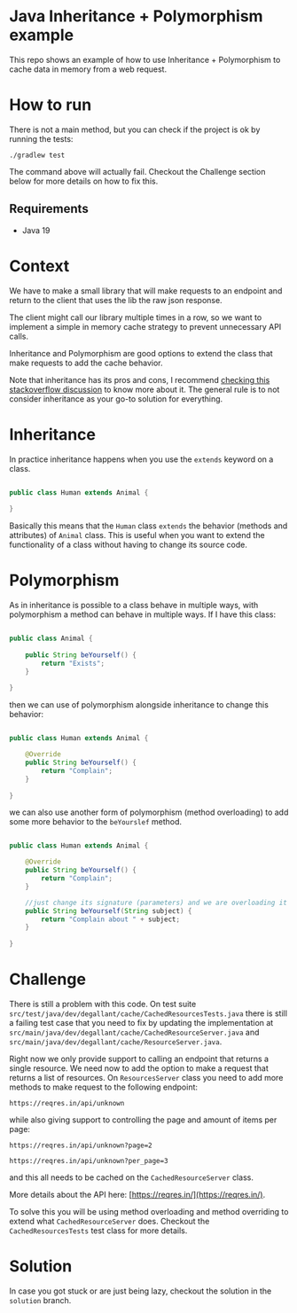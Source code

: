 # Java Inheritance + Polymorphism example

This repo shows an example of how to use Inheritance + Polymorphism to cache data in memory from a web request.

# How to run

There is not a main method, but you can check if the project is ok by running the tests:

`````shell
./gradlew test
`````

The command above will actually fail. Checkout the Challenge section below for more details on how to fix this.

## Requirements

- Java 19

# Context

We have to make a small library that will make requests to an endpoint and return to the client that uses the lib the raw json response.

The client might call our library multiple times in a row, so we want to implement a simple in memory cache strategy to prevent unnecessary API calls.

Inheritance and Polymorphism are good options to extend the class that make requests to add the cache behavior.

Note that inheritance has its pros and cons, I recommend [checking this stackoverflow discussion](https://softwareengineering.stackexchange.com/questions/260343/why-is-inheritance-generally-viewed-as-a-bad-thing-by-oop-proponents) to know more about it. The general rule is to not consider inheritance as your go-to solution for everything.

# Inheritance

In practice inheritance happens when you use the ``extends`` keyword on a class.

````java

public class Human extends Animal {
    
}

````

Basically this means that the ``Human`` class ``extends`` the behavior (methods and attributes) of ``Animal`` class. This is useful when you want to extend the functionality of a class without having to change its source code. 

# Polymorphism

As in inheritance is possible to a class behave in multiple ways, with polymorphism a method can behave in multiple ways. If I have this class:

````java

public class Animal {
    
    public String beYourself() {
        return "Exists";
    }
    
}

````

then we can use of polymorphism alongside inheritance to change this behavior:

````java

public class Human extends Animal {

    @Override
    public String beYourself() {
        return "Complain";
    }
    
}

````

we can also use another form of polymorphism (method overloading) to add some more behavior to the ``beYourslef`` method.

````java

public class Human extends Animal {

    @Override
    public String beYourself() {
        return "Complain";
    }

    //just change its signature (parameters) and we are overloading it
    public String beYourself(String subject) {
        return "Complain about " + subject;
    }
    
}

````

# Challenge

There is still a problem with this code. On test suite ``src/test/java/dev/degallant/cache/CachedResourcesTests.java`` there is still a failing test case that you need to fix by updating the implementation at `src/main/java/dev/degallant/cache/CachedResourceServer.java` and `src/main/java/dev/degallant/cache/ResourceServer.java`.

Right now we only provide support to calling an endpoint that returns a single resource. We need now to add the option to make a request that returns a list of resources. On ``ResourcesServer`` class you need to add more methods to make request to the following endpoint:

````shell
https://reqres.in/api/unknown
````

while also giving support to controlling the page and amount of items per page:

````shell
https://reqres.in/api/unknown?page=2
````

````shell
https://reqres.in/api/unknown?per_page=3
````

and this all needs to be cached on the ``CachedResourceServer`` class.

More details about the API here: [https://reqres.in/](https://reqres.in/).

To solve this you will be using method overloading and method overriding to extend what ``CachedResourceServer`` does. Checkout the ``CachedResourcesTests`` test class for more details.

# Solution

In case you got stuck or are just being lazy, checkout the solution in the ``solution`` branch.